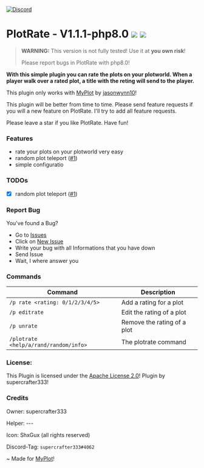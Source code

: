 [![Discord](https://img.shields.io/badge/chat-on%20discord-7289da.svg)](https://discord.gg/ca6cWPpERp)
# PlotRate - V1.1.1-php8.0   [![](https://poggit.pmmp.io/shield.state/PlotRate)](https://poggit.pmmp.io/p/theSpawn) [![](https://poggit.pmmp.io/shield.dl.total/PlotRate)](https://poggit.pmmp.io/p/PlotRate)

> **WARNING:** This version is not fully tested! Use it at **you own risk**!
> 
> Please report bugs in PlotRate with php8.0!

**With this simple plugin you can rate the plots on your plotworld. When a player walk over a rated plot, a title with the reting will send to the player.**

This plugin only works with [MyPlot](https://poggit.pmmp.io/p/MyPlot) by [jasonwynn10](https://github.com/jasonwynn10)!

This plugin will be better from time to time. Please send feature requests if you will a new feature on PlotRate. I'll try to add all feature requests.

Please leave a star if you like PlotRate. Have fun!

### Features
- rate your plots on your plotworld very easy
- random plot teleport ([#1](https://github.com/supercrafter333/PlotRate/issues/1))
- simple configuratio

### TODOs
- [X] random plot teleport ([#1](https://github.com/supercrafter333/PlotRate/issues/1))

### Report Bug
You've found a Bug?
- Go to [Issues](https://github.com/supercrafter333/PlotRate/issues)
- Click on [New Issue](https://github.com/supercrafter333/PlotRate/issues/new/choose)
- Write your bug with all Informations that you have down
- Send Issue
- Wait, I where answer you

### Commands
|**Command**|**Description**|
|-----------|---------------|
|`/p rate <rating: 0/1/2/3/4/5>`|Add a rating for a plot|
|`/p editrate`|Edit the rating of a plot|
|`/p unrate`|Remove the rating of a plot|
|`/plotrate <help/a/rand/random/info>`|The plotrate command|

### License:
This Plugin is licensed under the [Apache License 2.0](/LICENSE)! Plugin by supercrafter333!

### Credits

Owner: supercrafter333

Helper: ---

Icon: ShxGux (all rights reserved)

Discord-Tag: `supercrafter333#4062`

~ Made for [MyPlot](https://poggit.pmmp.io/p/MyPlot)!
